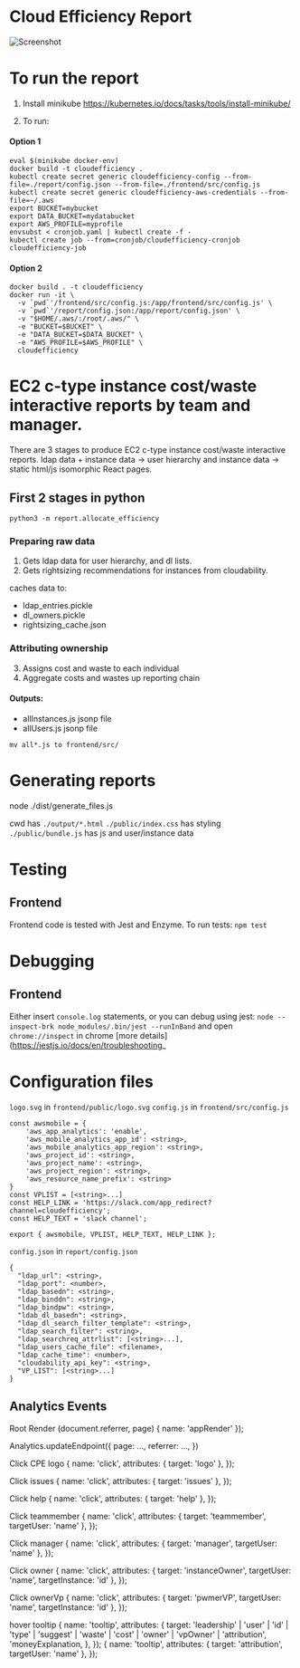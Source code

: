 
# Cloud Efficiency Report
![Screenshot](https://github.com/Symantec/cloudefficiency/raw/master/cloudefficiency.png)

# To run the report
1. Install minikube
https://kubernetes.io/docs/tasks/tools/install-minikube/

2. To run:
#### Option 1
```
eval $(minikube docker-env)
docker build -t cloudefficiency .
kubectl create secret generic cloudefficiency-config --from-file=./report/config.json --from-file=./frontend/src/config.js
kubectl create secret generic cloudefficiency-aws-credentials --from-file=~/.aws
export BUCKET=mybucket
export DATA_BUCKET=mydatabucket
export AWS_PROFILE=myprofile
envsubst < cronjob.yaml | kubectl create -f -
kubectl create job --from=cronjob/cloudefficiency-cronjob cloudefficiency-job
```
#### Option 2
                  
```
docker build . -t cloudefficiency
docker run -it \
  -v `pwd`'/frontend/src/config.js:/app/frontend/src/config.js' \
  -v `pwd`'/report/config.json:/app/report/config.json' \
  -v "$HOME/.aws/:/root/.aws/" \
  -e "BUCKET=$BUCKET" \
  -e "DATA_BUCKET=$DATA_BUCKET" \
  -e "AWS_PROFILE=$AWS_PROFILE" \
  cloudefficiency
```

# EC2 c-type instance cost/waste interactive reports by team and manager.
There are 3 stages to produce EC2 c-type instance cost/waste interactive reports.
ldap data + instance data -> user hierarchy and instance data -> static html/js isomorphic React pages.

## First 2 stages in python
`python3 -m report.allocate_efficiency`

### Preparing raw data
1. Gets ldap data for user hierarchy, and dl lists.
2. Gets rightsizing recommendations for instances from cloudability.

caches data to:
- ldap_entries.pickle
- dl_owners.pickle
- rightsizing_cache.json

### Attributing ownership
3. Assigns cost and waste to each individual
4. Aggregate costs and wastes up reporting chain

#### Outputs:
- allInstances.js jsonp file
- allUsers.js jsonp file

`mv all*.js to frontend/src/`

# Generating reports
node ./dist/generate_files.js

cwd has `./output/*.html`
`./public/index.css` has styling
`./public/bundle.js` has js and user/instance data

# Testing
## Frontend
Frontend code is tested with Jest and Enzyme.
To run tests:
`npm test`

# Debugging

## Frontend
Either insert `console.log` statements, or you can debug using jest:
`node --inspect-brk node_modules/.bin/jest --runInBand`
and open `chrome://inspect` in chrome
[more details] (https://jestjs.io/docs/en/troubleshooting_

# Configuration files
`logo.svg` in `frontend/public/logo.svg`
`config.js` in `frontend/src/config.js`
```
const awsmobile = {
    'aws_app_analytics': 'enable',
    'aws_mobile_analytics_app_id': <string>,
    'aws_mobile_analytics_app_region': <string>,
    'aws_project_id': <string>,
    'aws_project_name': <string>,
    'aws_project_region': <string>,
    'aws_resource_name_prefix': <string>
}
const VPLIST = [<string>...]
const HELP_LINK = 'https://slack.com/app_redirect?channel=cloudefficiency';
const HELP_TEXT = 'slack channel';

export { awsmobile, VPLIST, HELP_TEXT, HELP_LINK };

```
`config.json` in `report/config.json`
```
{
  "ldap_url": <string>,
  "ldap_port": <number>,
  "ldap_basedn": <string>,
  "ldap_binddn": <string>,
  "ldap_bindpw": <string>,
  "ldab_dl_basedn": <string>,
  "ldap_dl_search_filter_template": <string>,
  "ldap_search_filter": <string>,
  "ldap_searchreq_attrlist": [<string>...],
  "ldap_users_cache_file": <filename>,
  "ldap_cache_time": <number>,
  "cloudability_api_key": <string>,
  "VP_LIST": [<string>...]
}

```


## Analytics Events

Root Render (document.referrer, page)
{
    name: 'appRender'
});


Analytics.updateEndpoint({
    page: ...,
    referrer: ...,
})

Click CPE logo
{
    name: 'click',
    attributes: {
        target: 'logo'
    },
});

Click issues
{
    name: 'click',
    attributes: {
        target: 'issues'
    },
});

Click help
{
    name: 'click',
    attributes: {
        target: 'help'
    },
});

Click teammember
{
    name: 'click',
    attributes: {
        target: 'teammember',
        targetUser: 'name'
    },
});

Click manager
{
    name: 'click',
    attributes: {
        target: 'manager',
        targetUser: 'name'
    },
});

Click owner
{
    name: 'click',
    attributes: {
        target: 'instanceOwner',
        targetUser: 'name',
        targetInstance: 'id'
    },
});

Click ownerVp
{
    name: 'click',
    attributes: {
        target: 'pwmerVP',
        targetUser: 'name',
        targetInstance: 'id'
    },
});

hover tooltip
{
    name: 'tooltip',
    attributes: {
        target: 'leadership' | 'user' | 'id' | 'type' | 'suggest' | 'waste' | 'cost' | 'owner' | 'vpOwner' | 'attribution', 'moneyExplanation,
    },
});
{
    name: 'tooltip',
    attributes: {
        target: 'attribution',
        targetUser: 'name'
    },
});
